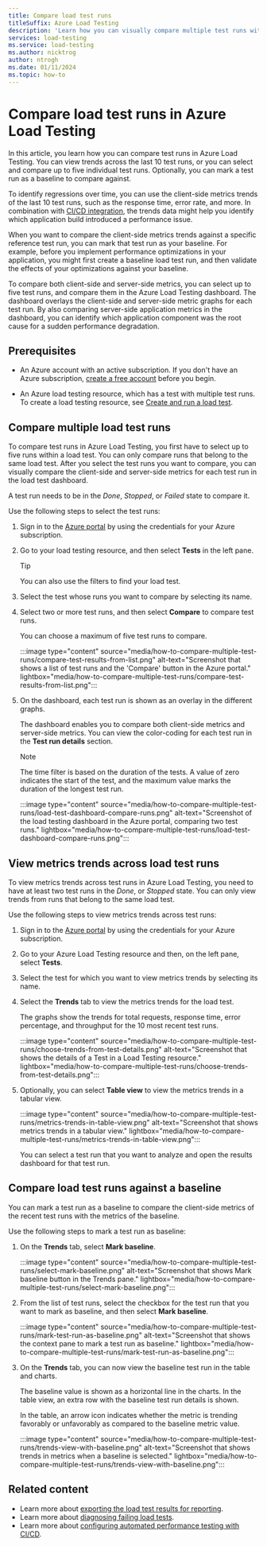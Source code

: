 ```yaml
---
title: Compare load test runs
titleSuffix: Azure Load Testing
description: 'Learn how you can visually compare multiple test runs with Azure Load Testing to identify and analyze performance regressions.'
services: load-testing
ms.service: load-testing
ms.author: nicktrog
author: ntrogh
ms.date: 01/11/2024
ms.topic: how-to
---
```


# Compare load test runs in Azure Load Testing

In this article, you learn how you can compare test runs in Azure Load Testing. You can view trends across the last 10 test runs, or you can select and compare up to five individual test runs. Optionally, you can mark a test run as a baseline to compare against.

To identify regressions over time, you can use the client-side metrics trends of the last 10 test runs, such as the response time, error rate, and more. In combination with [CI/CD integration](./quickstart-add-load-test-cicd.md), the trends data might help you identify which application build introduced a performance issue.

When you want to compare the client-side metrics trends against a specific reference test run, you can mark that test run as your baseline. For example, before you implement performance optimizations in your application, you might first create a baseline load test run, and then validate the effects of your optimizations against your baseline.

To compare both client-side and server-side metrics, you can select up to five test runs, and compare them in the Azure Load Testing dashboard. The dashboard overlays the client-side and server-side metric graphs for each test run. By also comparing server-side application metrics in the dashboard, you can identify which application component was the root cause for a sudden performance degradation.

## Prerequisites

- An Azure account with an active subscription. If you don't have an Azure subscription, [create a free account](https://azure.microsoft.com/free/?WT.mc_id=A261C142F) before you begin.  

- An Azure load testing resource, which has a test with multiple test runs. To create a load testing resource, see [Create and run a load test](./quickstart-create-and-run-load-test.md).

## Compare multiple load test runs

To compare test runs in Azure Load Testing, you first have to select up to five runs within a load test. You can only compare runs that belong to the same load test. After you select the test runs you want to compare, you can visually compare the client-side and server-side metrics for each test run in the load test dashboard.

A test run needs to be in the *Done*, *Stopped*, or *Failed* state to compare it.

Use the following steps to select the test runs:

1. Sign in to the [Azure portal](https://portal.azure.com) by using the credentials for your Azure subscription.

1. Go to your load testing resource, and then select **Tests** in the left pane.

    > [!TIP]
    > You can also use the filters to find your load test.

1. Select the test whose runs you want to compare by selecting its name.

1. Select two or more test runs, and then select **Compare** to compare test runs.

    You can choose a maximum of five test runs to compare.

    :::image type="content" source="media/how-to-compare-multiple-test-runs/compare-test-results-from-list.png" alt-text="Screenshot that shows a list of test runs and the 'Compare' button in the Azure portal." lightbox="media/how-to-compare-multiple-test-runs/compare-test-results-from-list.png":::

1. On the dashboard, each test run is shown as an overlay in the different graphs.

    The dashboard enables you to compare both client-side metrics and server-side metrics. You can view the color-coding for each test run in the **Test run details** section.

    > [!NOTE]
    > The time filter is based on the duration of the tests. A value of zero indicates the start of the test, and the maximum value marks the duration of the longest test run. 

    :::image type="content" source="media/how-to-compare-multiple-test-runs/load-test-dashboard-compare-runs.png" alt-text="Screenshot of the load testing dashboard in the Azure portal, comparing two test runs." lightbox="media/how-to-compare-multiple-test-runs/load-test-dashboard-compare-runs.png":::

## View metrics trends across load test runs

To view metrics trends across test runs in Azure Load Testing, you need to have at least two test runs in the *Done*, or *Stopped* state. You can only view trends from runs that belong to the same load test.

Use the following steps to view metrics trends across test runs:

1. Sign in to the [Azure portal](https://portal.azure.com) by using the credentials for your Azure subscription.

1. Go to your Azure Load Testing resource and then, on the left pane, select **Tests**.

1. Select the test for which you want to view metrics trends by selecting its name.

1. Select the **Trends** tab to view the metrics trends for the load test.

    The graphs show the trends for total requests, response time, error percentage, and throughput for the 10 most recent test runs.

    :::image type="content" source="media/how-to-compare-multiple-test-runs/choose-trends-from-test-details.png" alt-text="Screenshot that shows the details of a Test in a Load Testing resource." lightbox="media/how-to-compare-multiple-test-runs/choose-trends-from-test-details.png":::
   
1. Optionally, you can select **Table view** to view the metrics trends in a tabular view.

    :::image type="content" source="media/how-to-compare-multiple-test-runs/metrics-trends-in-table-view.png" alt-text="Screenshot that shows metrics trends in a tabular view." lightbox="media/how-to-compare-multiple-test-runs/metrics-trends-in-table-view.png":::

    You can select a test run that you want to analyze and open the results dashboard for that test run.

## Compare load test runs against a baseline

You can mark a test run as a baseline to compare the client-side metrics of the recent test runs with the metrics of the baseline.

Use the following steps to mark a test run as baseline:

1. On the **Trends** tab, select **Mark baseline**.

    :::image type="content" source="media/how-to-compare-multiple-test-runs/select-mark-baseline.png" alt-text="Screenshot that shows Mark baseline button in the Trends pane." lightbox="media/how-to-compare-multiple-test-runs/select-mark-baseline.png":::

1. From the list of test runs, select the checkbox for the test run that you want to mark as baseline, and then select **Mark baseline**.

    :::image type="content" source="media/how-to-compare-multiple-test-runs/mark-test-run-as-baseline.png" alt-text="Screenshot that shows the context pane to mark a test run as baseline." lightbox="media/how-to-compare-multiple-test-runs/mark-test-run-as-baseline.png":::

1. On the **Trends** tab, you can now view the baseline test run in the table and charts.

    The baseline value is shown as a horizontal line in the charts. In the table view, an extra row with the baseline test run details is shown.

    In the table, an arrow icon indicates whether the metric is trending favorably or unfavorably as compared to the baseline metric value.

    :::image type="content" source="media/how-to-compare-multiple-test-runs/trends-view-with-baseline.png" alt-text="Screenshot that shows trends in metrics when a baseline is selected." lightbox="media/how-to-compare-multiple-test-runs/trends-view-with-baseline.png":::

## Related content

- Learn more about [exporting the load test results for reporting](./how-to-export-test-results.md).
- Learn more about [diagnosing failing load tests](./how-to-diagnose-failing-load-test.md).
- Learn more about [configuring automated performance testing with CI/CD](./quickstart-add-load-test-cicd.md).
